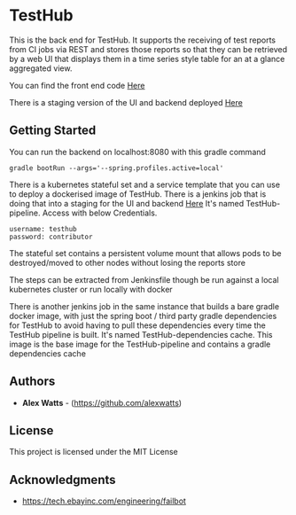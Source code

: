# TestHub

This is the back end for TestHub. It supports the receiving of test reports from CI jobs via REST and stores those reports so that they can be retrieved by a web UI that displays them in a time series style table for an at a glance aggregated view.

You can find the front end code [Here](https://github.com/alexwatts/TestHubUI)

There is a staging version of the UI and backend deployed [Here](http://142.93.32.151:30001/)

## Getting Started

You can run the backend on localhost:8080 with this gradle command

```
gradle bootRun --args='--spring.profiles.active=local'
```

There is a kubernetes stateful set and a service template that you can use to deploy a dockerised image of TestHub.
There is a jenkins job that is doing that into a staging for the UI and backend [Here](http://142.93.32.151:30000/) It's named TestHub-pipeline. Access with below Credentials.

```
username: testhub
password: contributor
```


The stateful set contains a persistent volume mount that allows pods to be destroyed/moved to other nodes without losing the reports store

The steps can be extracted from Jenkinsfile though be run against a local kubernetes cluster or run locally with docker

There is another jenkins job in the same instance that builds a bare gradle docker image, with just the spring boot / third party gradle dependencies for TestHub to avoid having to pull these dependencies every time the TestHub pipeline is built. It's named TestHub-dependencies cache. This image is the base image for the TestHub-pipeline and contains a gradle dependencies cache

## Authors

* **Alex Watts** - (https://github.com/alexwatts)

## License

This project is licensed under the MIT License

## Acknowledgments

* https://tech.ebayinc.com/engineering/failbot
